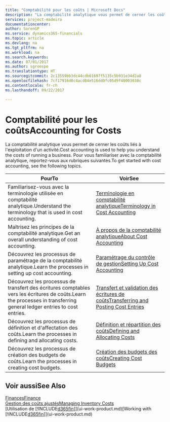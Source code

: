 ```yaml
---
title: "Comptabilité pour les coûts | Microsoft Docs"
description: "La comptabilité analytique vous permet de cerner les coûts liés à l'exploitation d'un activié. Pour vous familiariser avec la comptabilité analytique, reportez-vous aux rubriques suivantes."
services: project-madeira
documentationcenter: 
author: SorenGP
ms.service: dynamics365-financials
ms.topic: article
ms.devlang: na
ms.tgt_pltfrm: na
ms.workload: na
ms.search.keywords: 
ms.date: 07/01/2017
ms.author: sgroespe
ms.translationtype: HT
ms.sourcegitcommit: 2c13559bb3dc44cdb61697f5135c5b931e34d2a8
ms.openlocfilehash: 7cf17916d0c4acd84e516dd0fc05d9f40003038c
ms.contentlocale: fr-ch
ms.lasthandoff: 09/22/2017

---
```

# <a name="accounting-for-costs"></a><span data-ttu-id="d0dfd-104">Comptabilité pour les coûts</span><span class="sxs-lookup"><span data-stu-id="d0dfd-104">Accounting for Costs</span></span>
<span data-ttu-id="d0dfd-105">La comptabilité analytique vous permet de cerner les coûts liés à l'exploitation d'un activité.</span><span class="sxs-lookup"><span data-stu-id="d0dfd-105">Cost accounting is used to help you understand the costs of running a business.</span></span> <span data-ttu-id="d0dfd-106">Pour vous familiariser avec la comptabilité analytique, reportez-vous aux rubriques suivantes.</span><span class="sxs-lookup"><span data-stu-id="d0dfd-106">To get started with cost accounting, see the following topics.</span></span>  

|<span data-ttu-id="d0dfd-107">Pour</span><span class="sxs-lookup"><span data-stu-id="d0dfd-107">To</span></span>|<span data-ttu-id="d0dfd-108">Voir</span><span class="sxs-lookup"><span data-stu-id="d0dfd-108">See</span></span>|  
|--------|---------|  
|<span data-ttu-id="d0dfd-109">Familiarisez-vous avec la terminologie utilisée en comptabilité analytique.</span><span class="sxs-lookup"><span data-stu-id="d0dfd-109">Understand the terminology that is used in cost accounting.</span></span>|[<span data-ttu-id="d0dfd-110">Terminologie en comptabilité analytique</span><span class="sxs-lookup"><span data-stu-id="d0dfd-110">Terminology in Cost Accounting</span></span>](finance-terminology-in-cost-accounting.md)|  
|<span data-ttu-id="d0dfd-111">Maîtrisez les principes de la comptabilité analytique.</span><span class="sxs-lookup"><span data-stu-id="d0dfd-111">Get an overall understanding of cost accounting.</span></span>|[<span data-ttu-id="d0dfd-112">À propos de la comptabilité analytique</span><span class="sxs-lookup"><span data-stu-id="d0dfd-112">About Cost Accounting</span></span>](finance-about-cost-accounting.md)|  
|<span data-ttu-id="d0dfd-113">Découvrez les processus de paramétrage de la comptabilité analytique.</span><span class="sxs-lookup"><span data-stu-id="d0dfd-113">Learn the processes in setting up cost accounting.</span></span>|[<span data-ttu-id="d0dfd-114">Paramétrage du contrôle de gestion</span><span class="sxs-lookup"><span data-stu-id="d0dfd-114">Setting Up Cost Accounting</span></span>](finance-set-up-cost-accounting.md)|  
|<span data-ttu-id="d0dfd-115">Découvrez les processus de transfert des écritures comptables vers les écritures de coûts.</span><span class="sxs-lookup"><span data-stu-id="d0dfd-115">Learn the processes in transferring general ledger entries to cost entries.</span></span>|[<span data-ttu-id="d0dfd-116">Transfert et validation des écritures de coûts</span><span class="sxs-lookup"><span data-stu-id="d0dfd-116">Transferring and Posting Cost Entries</span></span>](finance-transfer-and-post-cost-entries.md)|  
|<span data-ttu-id="d0dfd-117">Découvrez les processus de définition et d'affectation des coûts.</span><span class="sxs-lookup"><span data-stu-id="d0dfd-117">Learn the processes in defining and allocating costs.</span></span>|[<span data-ttu-id="d0dfd-118">Définition et répartition des coûts</span><span class="sxs-lookup"><span data-stu-id="d0dfd-118">Defining and Allocating Costs</span></span>](finance-define-and-allocate-costs.md)|  
|<span data-ttu-id="d0dfd-119">Découvrez les processus de création des budgets de coûts.</span><span class="sxs-lookup"><span data-stu-id="d0dfd-119">Learn the processes in creating cost budgets.</span></span>|[<span data-ttu-id="d0dfd-120">Création des budgets des coûts</span><span class="sxs-lookup"><span data-stu-id="d0dfd-120">Creating Cost Budgets</span></span>](finance-create-cost-budgets.md)|  

## <a name="see-also"></a><span data-ttu-id="d0dfd-121">Voir aussi</span><span class="sxs-lookup"><span data-stu-id="d0dfd-121">See Also</span></span>  
[<span data-ttu-id="d0dfd-122">Finances</span><span class="sxs-lookup"><span data-stu-id="d0dfd-122">Finance</span></span>](finance.md)  
[<span data-ttu-id="d0dfd-123">Gestion des coûts ajustés</span><span class="sxs-lookup"><span data-stu-id="d0dfd-123">Managing Inventory Costs</span></span>](finance-manage-inventory-costs.md)  
<span data-ttu-id="d0dfd-124">[Utilisation de [!INCLUDE[d365fin](includes/d365fin_md.md)]](ui-work-product.md)</span><span class="sxs-lookup"><span data-stu-id="d0dfd-124">[Working with [!INCLUDE[d365fin](includes/d365fin_md.md)]](ui-work-product.md)</span></span>

